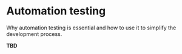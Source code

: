 # Automation testing

Why automation testing is essential and how to use it to simplify the development process.

**TBD**